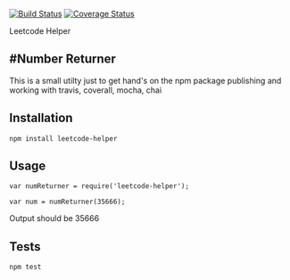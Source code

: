 [![Build Status](https://travis-ci.org/vtkrishn/leetcode-helper.svg?branch=master)](https://travis-ci.org/vtkrishn/leetcode-helper) [![Coverage Status](https://coveralls.io/repos/github/vtkrishn/leetcode-helper/badge.svg?branch=master)](https://coveralls.io/github/vtkrishn/leetcode-helper?branch=master)

Leetcode Helper

#Number Returner
----------------

This is a small utilty just to get hand's on the npm package publishing and working with travis, coverall, mocha, chai

## Installation

  `npm install leetcode-helper`

## Usage

    var numReturner = require('leetcode-helper');

    var num = numReturner(35666);
  
  
  Output should be 35666


## Tests

  `npm test`

